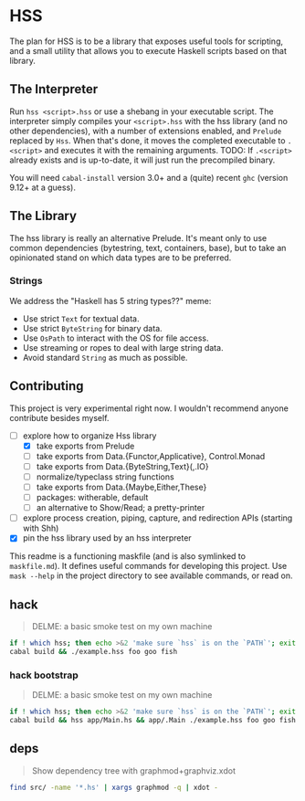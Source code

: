 # HSS

The plan for HSS is to be a library that exposes useful tools for scripting,
and a small utility that allows you to execute Haskell scripts based on that library.

## The Interpreter

Run `hss <script>.hss` or use a shebang in your executable script.
The interpreter simply compiles your `<script>.hss` with the hss library (and no other dependencies),
with a number of extensions enabled, and `Prelude` replaced by `Hss`.
When that's done, it moves the completed executable to `.<script>` and executes it with the remaining arguments.
TODO: If `.<script>` already exists and is up-to-date, it will just run the precompiled binary.

You will need `cabal-install` version 3.0+ and a (quite) recent `ghc` (version 9.12+ at a guess).

## The Library

The hss library is really an alternative Prelude.
It's meant only to use common dependencies (bytestring, text, containers, base),
but to take an opinionated stand on which data types are to be preferred.

### Strings

We address the "Haskell has 5 string types??" meme:
- Use strict `Text` for textual data.
- Use strict `ByteString` for binary data.
- Use `OsPath` to interact with the OS for file access.
- Use streaming or ropes to deal with large string data.
- Avoid standard `String` as much as possible.

## Contributing

This project is very experimental right now.
I wouldn't recommend anyone contribute besides myself.

- [ ] explore how to organize Hss library
  - [x] take exports from Prelude
  - [ ] take exports from Data.{Functor,Applicative}, Control.Monad
  - [ ] take exports from Data.{ByteString,Text}(,.IO}
  - [ ] normalize/typeclass string functions
  - [ ] take exports from Data.{Maybe,Either,These}
  - [ ] packages: witherable, default
  - [ ] an alternative to Show/Read; a pretty-printer
- [ ] explore process creation, piping, capture, and redirection APIs (starting with Shh)
- [x] pin the hss library used by an hss interpreter

This readme is a functioning maskfile (and is also symlinked to `maskfile.md`).
It defines useful commands for developing this project.
Use `mask --help` in the project directory to see available commands, or read on.

## hack

> DELME: a basic smoke test on my own machine

```sh
if ! which hss; then echo >&2 'make sure `hss` is on the `PATH`'; exit 1; fi
cabal build && ./example.hss foo goo fish
```

### hack bootstrap

> DELME: a basic smoke test on my own machine

```sh
if ! which hss; then echo >&2 'make sure `hss` is on the `PATH`'; exit 1; fi
cabal build && hss app/Main.hs && app/.Main ./example.hss foo goo fish
```
## deps

> Show dependency tree with graphmod+graphviz.xdot

```sh
find src/ -name '*.hs' | xargs graphmod -q | xdot -
```
